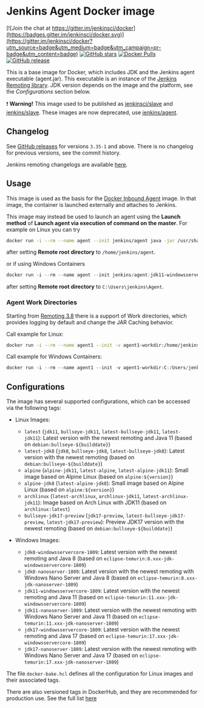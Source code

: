 # Jenkins Agent Docker image

[![Join the chat at https://gitter.im/jenkinsci/docker](https://badges.gitter.im/jenkinsci/docker.svg)](https://gitter.im/jenkinsci/docker?utm_source=badge&utm_medium=badge&utm_campaign=pr-badge&utm_content=badge)
[![GitHub stars](https://img.shields.io/github/stars/jenkinsci/docker-agent?label=GitHub%20stars)](https://github.com/jenkinsci/docker-agent)
[![Docker Pulls](https://img.shields.io/docker/pulls/jenkins/agent.svg)](https://hub.docker.com/r/jenkins/agent/)
[![GitHub release](https://img.shields.io/github/release/jenkinsci/docker-agent.svg?label=changelog)](https://github.com/jenkinsci/docker-agent/releases/latest)

This is a base image for Docker, which includes JDK and the Jenkins agent executable (agent.jar).
This executable is an instance of the [Jenkins Remoting library](https://github.com/jenkinsci/remoting).
JDK version depends on the image and the platform, see the _Configurations_ section below.

:exclamation: **Warning!** This image used to be published as [jenkinsci/slave](https://hub.docker.com/r/jenkinsci/slave/) and [jenkins/slave](https://hub.docker.com/r/jenkins/slave/).
These images are now deprecated, use [jenkins/agent](https://hub.docker.com/r/jenkins/agent/).

## Changelog

See [GitHub releases](https://github.com/jenkinsci/docker-agent/releases) for versions `3.35-1` and above.
There is no changelog for previous versions, see the commit history.

Jenkins remoting changelogs are available [here](https://github.com/jenkinsci/remoting/releases).

## Usage

This image is used as the basis for the [Docker Inbound Agent](https://github.com/jenkinsci/docker-inbound-agent/) image.
In that image, the container is launched externally and attaches to Jenkins.

This image may instead be used to launch an agent using the **Launch method** of **Launch agent via execution of command on the master**. For example on Linux you can try

```sh
docker run -i --rm --name agent --init jenkins/agent java -jar /usr/share/jenkins/agent.jar
```

after setting **Remote root directory** to `/home/jenkins/agent`.

or if using Windows Containers

```powershell
docker run -i --rm --name agent --init jenkins/agent:jdk11-windowsservercore-ltsc2019 java -jar C:/ProgramData/Jenkins/agent.jar
```

after setting **Remote root directory** to `C:\Users\jenkins\Agent`.

### Agent Work Directories

Starting from [Remoting 3.8](https://github.com/jenkinsci/remoting/blob/master/CHANGELOG.md#38) there is a support of Work directories,
which provides logging by default and change the JAR Caching behavior.

Call example for Linux:

```sh
docker run -i --rm --name agent1 --init -v agent1-workdir:/home/jenkins/agent jenkins/agent java -jar /usr/share/jenkins/agent.jar -workDir /home/jenkins/agent
```

Call example for Windows Containers:

```powershell
docker run -i --rm --name agent1 --init -v agent1-workdir:C:/Users/jenkins/Work jenkins/agent:jdk11-windowsservercore-ltsc2019 java -jar C:/ProgramData/Jenkins/agent.jar -workDir C:/Users/jenkins/Work
```

## Configurations

The image has several supported configurations, which can be accessed via the following tags:

* Linux Images:
  * `latest` (`jdk11`, `bullseye-jdk11`, `latest-bullseye-jdk11`, `latest-jdk11`): Latest version with the newest remoting and Java 11 (based on `debian:bullseye-${builddate}`)
  * `latest-jdk8` (`jdk8`, `bullseye-jdk8`, `latest-bullseye-jdk8`): Latest version with the newest remoting (based on `debian:bullseye-${builddate}`)
  * `alpine` (`alpine-jdk11`, `latest-alpine`, `latest-alpine-jdk11`): Small image based on Alpine Linux (based on `alpine:${version}`)
  * `alpine-jdk8` (`latest-alpine-jdk8`): Small image based on Alpine Linux (based on `alpine:${version}`)
  * `archlinux` (`latest-archlinux`, `archlinux-jdk11`, `latest-archlinux-jdk11`): Image based on Arch Linux with JDK11 (based on `archlinux:latest`)
  * `bullseye-jdk17-preview` (`jdk17-preview`, `latest-bullseye-jdk17-preview`, `latest-jdk17-preview`): Preview JDK17 version with the newest remoting (based on `debian:bullseye-${builddate}`)

* Windows Images:
  * `jdk8-windowsservercore-1809`: Latest version with the newest remoting and Java 8 (based on `eclipse-temurin:8.xxx-jdk-windowsservercore-1809`)
  * `jdk8-nanoserver-1809`: Latest version with the newest remoting with Windows Nano Server and Java 8 (based on `eclipse-temurin:8.xxx-jdk-nanoserver-1809`)
  * `jdk11-windowsservercore-1809`: Latest version with the newest remoting and Java 11 (based on `eclipse-temurin:11.xxx-jdk-windowsservercore-1809`)
  * `jdk11-nanoserver-1809`: Latest version with the newest remoting with Windows Nano Server and Java 11 (based on `eclipse-temurin:11.xxx-jdk-nanoserver-1809`)
  * `jdk17-windowsservercore-1809`: Latest version with the newest remoting and Java 17 (based on `eclipse-temurin:17.xxx-jdk-windowsservercore-1809`)
  * `jdk17-nanoserver-1809`: Latest version with the newest remoting with Windows Nano Server and Java 17 (based on `eclipse-temurin:17.xxx-jdk-nanoserver-1809`)

The file `docker-bake.hcl` defines all the configuration for Linux images and their associated tags.

There are also versioned tags in DockerHub, and they are recommended for production use.
See the full list [here](https://hub.docker.com/r/jenkins/agent/tags)
